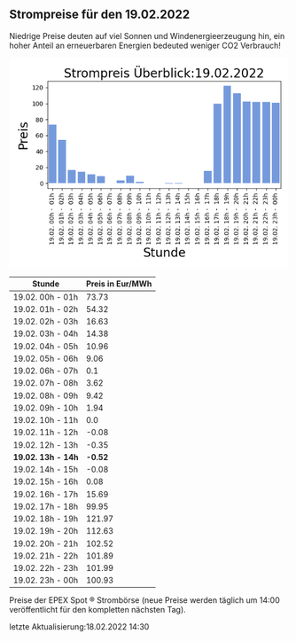 
## Strompreise für den 19.02.2022

Niedrige Preise deuten auf viel Sonnen und Windenergieerzeugung hin, ein hoher Anteil an erneuerbaren Energien bedeuted weniger CO2 Verbrauch!

![Strompreis übersicht](imgs/strompreis_uebersicht.png)

| Stunde | Preis in Eur/MWh |
|---|---|
| 19.02. 00h -  01h | 73.73 | 
| 19.02. 01h -  02h | 54.32 | 
| 19.02. 02h -  03h | 16.63 | 
| 19.02. 03h -  04h | 14.38 | 
| 19.02. 04h -  05h | 10.96 | 
| 19.02. 05h -  06h | 9.06 | 
| 19.02. 06h -  07h | 0.1 | 
| 19.02. 07h -  08h | 3.62 | 
| 19.02. 08h -  09h | 9.42 | 
| 19.02. 09h -  10h | 1.94 | 
| 19.02. 10h -  11h | 0.0 | 
| 19.02. 11h -  12h | -0.08 | 
| 19.02. 12h -  13h | -0.35 | 
| **19.02. 13h -  14h** | **-0.52** | 
| 19.02. 14h -  15h | -0.08 | 
| 19.02. 15h -  16h | 0.08 | 
| 19.02. 16h -  17h | 15.69 | 
| 19.02. 17h -  18h | 99.95 | 
| 19.02. 18h -  19h | 121.97 | 
| 19.02. 19h -  20h | 112.63 | 
| 19.02. 20h -  21h | 102.52 | 
| 19.02. 21h -  22h | 101.89 | 
| 19.02. 22h -  23h | 101.99 | 
| 19.02. 23h -  00h | 100.93 | 

Preise der EPEX Spot ® Strombörse (neue Preise werden täglich um 14:00 veröffentlicht für den kompletten nächsten Tag).

letzte Aktualisierung:18.02.2022 14:30